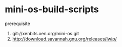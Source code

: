 # mini-os-build-scripts

prerequisite
1. git://xenbits.xen.org/mini-os.git
2. http://download.savannah.gnu.org/releases/lwip/

